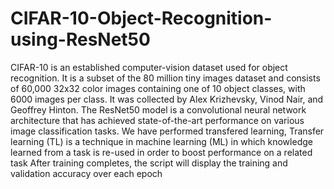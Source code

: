 # CIFAR-10-Object-Recognition-using-ResNet50
CIFAR-10  is an established computer-vision dataset used for object recognition. It is a subset of the 80 million tiny images dataset and consists of 60,000 32x32 color images containing one of 10 object classes, with 6000 images per class. It was collected by Alex Krizhevsky, Vinod Nair, and Geoffrey Hinton. 
The ResNet50 model is a convolutional neural network architecture that has achieved state-of-the-art performance on various image classification tasks.
We have performed transfered learning, Transfer learning (TL) is a technique in machine learning (ML) in which knowledge learned from a task is re-used in order to boost performance on a related task
After training completes, the script will display the training and validation accuracy over each epoch
